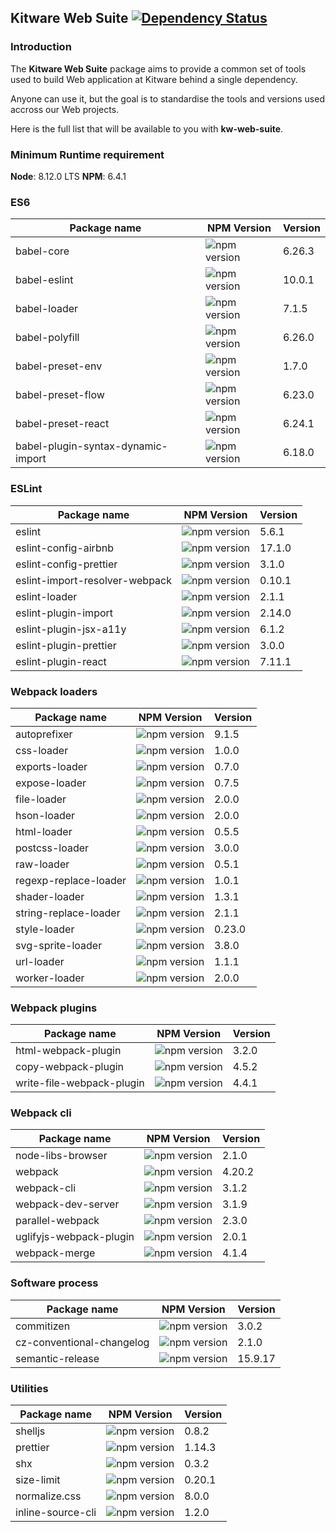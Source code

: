 ## Kitware Web Suite [![Dependency Status](https://img.shields.io/david/kitware/kw-web-suite.svg)](https://david-dm.org/kitware/kw-web-suite)

### Introduction

The **Kitware Web Suite** package aims to provide a common
set of tools used to build Web application at Kitware behind
a single dependency.

Anyone can use it, but the goal is to standardise
the tools and versions used accross our Web projects.

Here is the full list that will be available to you with **kw-web-suite**.

### Minimum Runtime requirement

__Node__: 8.12.0 LTS
__NPM__: 6.4.1

### ES6

Package name                            | NPM Version                                                      | Version
--------------------------------------- | ---------------------------------------------------------------- | ---------
babel-core                              | ![npm version](https://badge.fury.io/js/babel-core.svg)          | 6.26.3
babel-eslint                            | ![npm version](https://badge.fury.io/js/babel-eslint.svg)        | 10.0.1
babel-loader                            | ![npm version](https://badge.fury.io/js/babel-loader.svg)        | 7.1.5
babel-polyfill                          | ![npm version](https://badge.fury.io/js/babel-polyfill.svg)      | 6.26.0
babel-preset-env                        | ![npm version](https://badge.fury.io/js/babel-preset-env.svg)    | 1.7.0
babel-preset-flow                       | ![npm version](https://badge.fury.io/js/babel-preset-flow.svg)   | 6.23.0
babel-preset-react                      | ![npm version](https://badge.fury.io/js/babel-preset-react.svg)  | 6.24.1
babel-plugin-syntax-dynamic-import      | ![npm version](https://badge.fury.io/js/babel-plugin-syntax-dynamic-import.svg)  | 6.18.0

### ESLint

Package name                   | NPM Version                                                                | Version
------------------------------ | -------------------------------------------------------------------------- | --------
eslint                         | ![npm version](https://badge.fury.io/js/eslint.svg)                        | 5.6.1
eslint-config-airbnb           | ![npm version](https://badge.fury.io/js/eslint-config-airbnb.svg)          | 17.1.0
eslint-config-prettier         | ![npm version](https://badge.fury.io/js/eslint-config-prettier.svg)        | 3.1.0
eslint-import-resolver-webpack | ![npm version](https://badge.fury.io/js/eslint-import-resolver-webpack.svg)| 0.10.1
eslint-loader                  | ![npm version](https://badge.fury.io/js/eslint-loader.svg)                 | 2.1.1
eslint-plugin-import           | ![npm version](https://badge.fury.io/js/eslint-plugin-import.svg)          | 2.14.0
eslint-plugin-jsx-a11y         | ![npm version](https://badge.fury.io/js/eslint-plugin-jsx-a11y.svg)        | 6.1.2
eslint-plugin-prettier         | ![npm version](https://badge.fury.io/js/eslint-plugin-prettier.svg)        | 3.0.0
eslint-plugin-react            | ![npm version](https://badge.fury.io/js/eslint-plugin-react.svg)           | 7.11.1

### Webpack loaders

Package name          | NPM Version                                                       | Version
--------------------- | ----------------------------------------------------------------- | --------
autoprefixer          | ![npm version](https://badge.fury.io/js/autoprefixer.svg)         | 9.1.5
css-loader            | ![npm version](https://badge.fury.io/js/css-loader.svg)           | 1.0.0
exports-loader        | ![npm version](https://badge.fury.io/js/exports-loader.svg)       | 0.7.0
expose-loader         | ![npm version](https://badge.fury.io/js/expose-loader.svg)        | 0.7.5
file-loader           | ![npm version](https://badge.fury.io/js/file-loader.svg)          | 2.0.0
hson-loader           | ![npm version](https://badge.fury.io/js/hson-loader.svg)          | 2.0.0
html-loader           | ![npm version](https://badge.fury.io/js/html-loader.svg)          | 0.5.5
postcss-loader        | ![npm version](https://badge.fury.io/js/postcss-loader.svg)       | 3.0.0
raw-loader            | ![npm version](https://badge.fury.io/js/raw-loader.svg)           | 0.5.1
regexp-replace-loader | ![npm version](https://badge.fury.io/js/regexp-replace-loader.svg)| 1.0.1
shader-loader         | ![npm version](https://badge.fury.io/js/shader-loader.svg)        | 1.3.1
string-replace-loader | ![npm version](https://badge.fury.io/js/string-replace-loader.svg)| 2.1.1
style-loader          | ![npm version](https://badge.fury.io/js/style-loader.svg)         | 0.23.0
svg-sprite-loader     | ![npm version](https://badge.fury.io/js/svg-sprite-loader.svg)    | 3.8.0
url-loader            | ![npm version](https://badge.fury.io/js/url-loader.svg)           | 1.1.1
worker-loader         | ![npm version](https://badge.fury.io/js/worker-loader.svg)        | 2.0.0

### Webpack plugins

Package name        | NPM Version                                                      | Version
------------------- | ---------------------------------------------------------------- | --------
html-webpack-plugin | ![npm version](https://badge.fury.io/js/html-webpack-plugin.svg) | 3.2.0
copy-webpack-plugin | ![npm version](https://badge.fury.io/js/copy-webpack-plugin.svg) | 4.5.2
write-file-webpack-plugin | ![npm version](https://badge.fury.io/js/write-file-webpack-plugin.svg) | 4.4.1

### Webpack cli

Package name            | NPM Version                                                          | Version
----------------------- | -------------------------------------------------------------------- | --------
node-libs-browser       | ![npm version](https://badge.fury.io/js/node-libs-browser.svg)       | 2.1.0
webpack                 | ![npm version](https://badge.fury.io/js/webpack.svg)                 | 4.20.2
webpack-cli             | ![npm version](https://badge.fury.io/js/webpack-cli.svg)             | 3.1.2
webpack-dev-server      | ![npm version](https://badge.fury.io/js/webpack-dev-server.svg)      | 3.1.9
parallel-webpack        | ![npm version](https://badge.fury.io/js/parallel-webpack.svg)        | 2.3.0
uglifyjs-webpack-plugin | ![npm version](https://badge.fury.io/js/uglifyjs-webpack-plugin.svg) | 2.0.1
webpack-merge           | ![npm version](https://badge.fury.io/js/webpack-merge.svg)           | 4.1.4

### Software process

Package name              | NPM Version                                                            | Version
------------------------- | ---------------------------------------------------------------------- | --------
commitizen                | ![npm version](https://badge.fury.io/js/commitizen.svg)                | 3.0.2
cz-conventional-changelog | ![npm version](https://badge.fury.io/js/cz-conventional-changelog.svg) | 2.1.0
semantic-release          | ![npm version](https://badge.fury.io/js/semantic-release.svg)          | 15.9.17

### Utilities

Package name      | NPM Version                                                    | Version
----------------- | -------------------------------------------------------------- | --------
shelljs           | ![npm version](https://badge.fury.io/js/shelljs.svg)           | 0.8.2
prettier          | ![npm version](https://badge.fury.io/js/prettier.svg)          | 1.14.3
shx               | ![npm version](https://badge.fury.io/js/shx.svg)               | 0.3.2
size-limit        | ![npm version](https://badge.fury.io/js/size-limit.svg)        | 0.20.1
normalize.css     | ![npm version](https://badge.fury.io/js/normalize.css.svg)     | 8.0.0
inline-source-cli | ![npm version](https://badge.fury.io/js/inline-source-cli.svg) | 1.2.0
